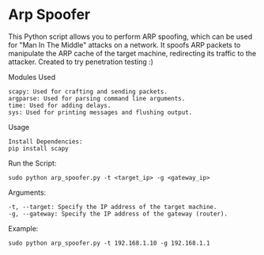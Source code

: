 # Arp Spoofer

This Python script allows you to perform ARP spoofing, which can be used for "Man In The Middle" attacks on a network. It spoofs ARP packets to manipulate the ARP cache of the target machine, redirecting its traffic to the attacker. Created to try penetration testing :)

Modules Used

    scapy: Used for crafting and sending packets.
    argparse: Used for parsing command line arguments.
    time: Used for adding delays.
    sys: Used for printing messages and flushing output.

Usage

    Install Dependencies:
    pip install scapy

Run the Script:

    sudo python arp_spoofer.py -t <target_ip> -g <gateway_ip>

Arguments:

    -t, --target: Specify the IP address of the target machine.
    -g, --gateway: Specify the IP address of the gateway (router).

Example:

    sudo python arp_spoofer.py -t 192.168.1.10 -g 192.168.1.1
